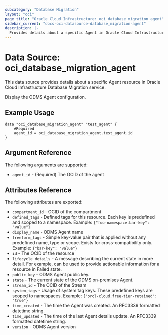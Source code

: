 ```yaml
---
subcategory: "Database Migration"
layout: "oci"
page_title: "Oracle Cloud Infrastructure: oci_database_migration_agent"
sidebar_current: "docs-oci-datasource-database_migration-agent"
description: |-
  Provides details about a specific Agent in Oracle Cloud Infrastructure Database Migration service
---
```


# Data Source: oci_database_migration_agent
This data source provides details about a specific Agent resource in Oracle Cloud Infrastructure Database Migration service.

Display the ODMS Agent configuration.


## Example Usage

```hcl
data "oci_database_migration_agent" "test_agent" {
	#Required
	agent_id = oci_database_migration_agent.test_agent.id
}
```

## Argument Reference

The following arguments are supported:

* `agent_id` - (Required) The OCID of the agent 


## Attributes Reference

The following attributes are exported:

* `compartment_id` - OCID of the compartment 
* `defined_tags` - Defined tags for this resource. Each key is predefined and scoped to a namespace. Example: `{"foo-namespace.bar-key": "value"}` 
* `display_name` - ODMS Agent name 
* `freeform_tags` - Simple key-value pair that is applied without any predefined name, type or scope. Exists for cross-compatibility only. Example: `{"bar-key": "value"}` 
* `id` - The OCID of the resource 
* `lifecycle_details` - A message describing the current state in more detail. For example, can be used to provide actionable information for a resource in Failed state. 
* `public_key` - ODMS Agent public key. 
* `state` - The current state of the ODMS on-premises Agent. 
* `stream_id` - The OCID of the Stream 
* `system_tags` - Usage of system tag keys. These predefined keys are scoped to namespaces. Example: `{"orcl-cloud.free-tier-retained": "true"}` 
* `time_created` - The time the Agent was created. An RFC3339 formatted datetime string. 
* `time_updated` - The time of the last Agent details update. An RFC3339 formatted datetime string. 
* `version` - ODMS Agent version 

